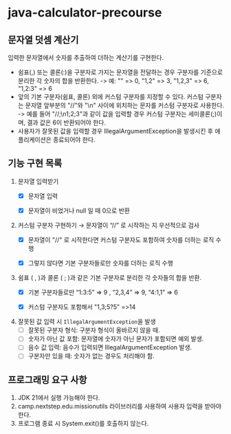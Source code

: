 # java-calculator-precourse

## 문자열 덧셈 계산기

 입력한 문자열에서 숫자를 추출하여 더하는 계산기를 구현한다.

- 쉼표(,) 또는 콜론(:)을 구분자로 가지는 문자열을 전달하는 경우 구분자를 기준으로 분리한 각 숫자의 합을 반환한다.
  -> 예: "" => 0, "1,2" => 3, "1,2,3" => 6, "1,2:3" => 6
- 앞의 기본 구분자(쉼표, 콜론) 외에 커스텀 구분자를 지정할 수 있다. 커스텀 구분자는 문자열 앞부분의 "//"와 "\n" 사이에 위치하는 문자를 커스텀 구분자로 사용한다.
  -> 예를 들어 "//;\n1;2;3"과 같이 값을 입력할 경우 커스텀 구분자는 세미콜론(;)이며, 결과 값은 6이 반환되어야 한다.
- 사용자가 잘못된 값을 입력할 경우 IllegalArgumentException을 발생시킨 후 애플리케이션은 종료되어야 한다.


## 기능 구현 목록
1. 문자열 입력받기
   - [x] 문자열 입력
   - [x] 문자열이 비었거나 null 일 때 0으로 반환


2. 커스텀 구분자 구현하기 → 문자열이 “//” 로 시작하는 지 우선적으로 검사
   - [x] 문자열이 "//" 로 시작한다면 커스텀 구분자도 포함하여 숫자를 더하는 로직 수행
   - [x] 그렇지 않다면 기본 구분자들로만 숫자를 더하는 로직 수행


3. 쉼표 ( , )과 콜론 ( ; )과 같은 기본 구분자로 분리한 각 숫자들의 합을 반환.
   - [x] 기본 구분자들로만 “1:3:5” ⇒ 9 , “2,3,4” ⇒ 9, “4:1,1” ⇒ 6
   - [x] 커스텀 구분자도 포함해서 "1,3;5?5" =>14


4. 잘못된 값 입력 시 `IllegalArgumentException`을 발생
    - [ ] 잘못된 구분자 형식: 구분자 형식이 올바르지 않을 때.
    - [ ] 숫자가 아닌 값 포함: 문자열에 숫자가 아닌 문자가 포함되면 예외 발생.
    - [ ] 음수 값 입력: 음수가 입력되면 IllegalArgumentException 발생.
    - [ ] 구분자만 있을 때: 숫자가 없는 경우도 처리해야 함.

## 프로그래밍 요구 사항

1. JDK 21에서 실행 가능해야 한다.
2. camp.nextstep.edu.missionutils 라이브러리를 사용하여 사용자 입력을 받아야 한다. 
3. 프로그램 종료 시 System.exit()를 호출하지 않는다.
